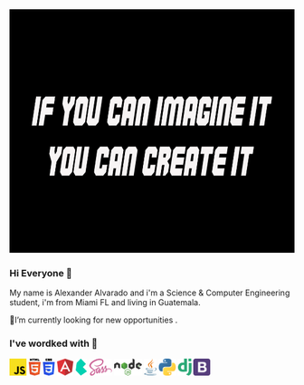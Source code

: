 <img src="./lg/NewProyect.png" height="430px" width="100%">

### Hi Everyone 👋
My name is Alexander Alvarado and i'm a Science & Computer Engineering student, i'm from Miami FL and living in Guatemala.

:star2:I’m currently looking for new opportunities .

### I've wordked with :hammer: 

<span>
<img src="./lg/javascript.svg" height="30px">  
<img src="./lg/html-5.svg" height="30px">
<img src="./lg/css-3.svg" height="30px">
<img src="./lg/angular-icon.svg" height="30px">
<img src="./lg/bulma.svg" height="30px">
<img src="./lg/sass.svg" height="30px">
<img src="./lg/nodejs.svg" height="30px">
<img src="./lg/java.svg" height="30px">
<img src="./lg/python.svg" height="30px">
<img src="./lg/django.svg" height="30px">
<img src="./lg/bootstrap.svg" height="30px">
</span>
